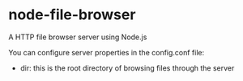# node-file-browser
A HTTP file browser server using Node.js

You can configure server properties in the config.conf file:
 - dir: this is the root directory of browsing files through the server